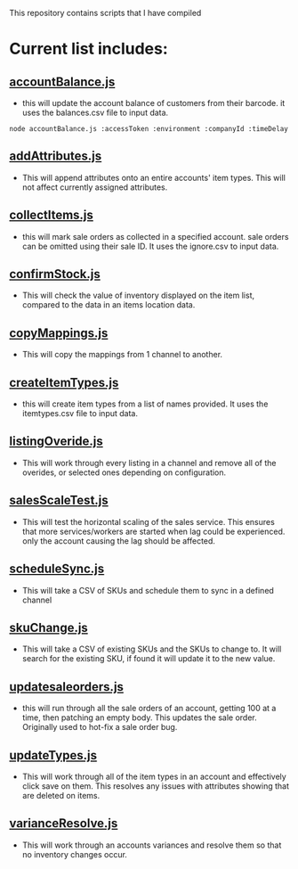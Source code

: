 This repository contains scripts that I have compiled

Current list includes:
===
[accountBalance.js](https://github.com/N4NO1/script/blob/main/Stokly-Scripts/accountBalance.js)
---
* this will update the account balance of customers from their barcode.  it uses the balances.csv file to input data.
```node
node accountBalance.js :accessToken :environment :companyId :timeDelay
```

[addAttributes.js](https://github.com/N4NO1/script/blob/main/Stokly-Scripts/addAttributes.js)
---
* This will append attributes onto an entire accounts' item types.  This will not affect currently assigned attributes.

[collectItems.js](https://github.com/N4NO1/script/blob/main/Stokly-Scripts/collectItems.js)
---
* this will mark sale orders as collected in a specified account.  sale orders can be omitted using their sale ID.  It uses the ignore.csv to input data.

[confirmStock.js](https://github.com/N4NO1/script/blob/main/Stokly-Scripts/conmfirmStock.js)
---
* This will check the value of inventory displayed on the item list, compared to the data in an items location data.

[copyMappings.js](https://github.com/N4NO1/script/blob/main/Stokly-Scripts/copyMappings.js)
---
* This will copy the mappings from 1 channel to another. 

[createItemTypes.js](https://github.com/N4NO1/script/blob/main/Stokly-Scripts/createItemTypes.js)
---
* this will create item types from a list of names provided. It uses the itemtypes.csv file to input data.

[listingOveride.js](https://github.com/N4NO1/script/blob/main/Stokly-Scripts/listingOveride.js)
---
* This will work through every listing in a channel and remove all of the overides, or selected ones depending on configuration.

[salesScaleTest.js](https://github.com/N4NO1/script/blob/main/Stokly-Scripts/salesScaleTest.js)
---
* This will test the horizontal scaling of the sales service. This ensures that more services/workers are started when lag could be experienced. only the account causing the lag should be affected.

[scheduleSync.js](https://github.com/N4NO1/script/blob/main/Stokly-Scripts/scheduleSync.js)
---
* This will take a CSV of SKUs and schedule them to sync in a defined channel

[skuChange.js](https://github.com/N4NO1/script/blob/main/Stokly-Scripts/skuChange.js)
---
* This will take a CSV of existing SKUs and the SKUs to change to.  It will search for the existing SKU, if found it will update it to the new value.

[updatesaleorders.js](https://github.com/N4NO1/script/blob/main/Stokly-Scripts/updatesaleorders.js)
---
* this will run through all the sale orders of an account, getting 100 at a time, then patching an empty body.  This updates the sale order.  Originally used to hot-fix a sale order bug.

[updateTypes.js](https://github.com/N4NO1/script/blob/main/Stokly-Scripts/updateTypes.js)
---
* This will work through all of the item types in an account and effectively click save on them.  This resolves any issues with attributes showing that are deleted on items.

[varianceResolve.js](https://github.com/N4NO1/script/blob/main/Stokly-Scripts/varianceResolve.js)
---
* This will work through an accounts variances and resolve them so that no inventory changes occur.